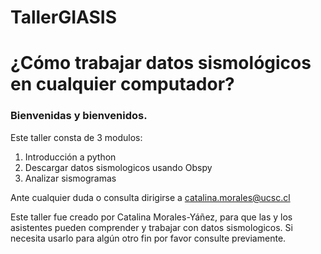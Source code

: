 # TallerGIASIS
# ¿Cómo trabajar datos sismológicos en cualquier computador?

### Bienvenidas y bienvenidos.

Este taller consta de 3 modulos:

1.   Introducción a python
2.   Descargar datos sismologicos usando Obspy
3.   Analizar sismogramas

Ante cualquier duda o consulta dirigirse a catalina.morales@ucsc.cl

Este taller fue creado por Catalina Morales-Yáñez, para que las y los asistentes pueden comprender y trabajar con datos sismologicos. Si necesita usarlo para algún otro fin por favor consulte previamente.
